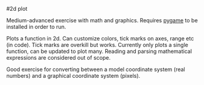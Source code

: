 #2d plot

Medium-advanced exercise with math and graphics. Requires [pygame](http://www.pygame.org/news.html) to be installed in order to run.

Plots a function in 2d. Can customize colors, tick marks on axes, range etc (in code). Tick marks are overkill but works. Currently only plots a single function, can be updated to plot many. Reading and parsing mathematical expressions are considered out of scope.

Good exercise for converting between a model coordinate system (real numbers) and a graphical coordinate system (pixels).